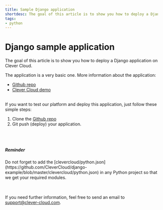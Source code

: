 ```yaml
---
title: Sample Django application
shortdesc: The goal of this article is to show you how to deploy a Django application on Clever Cloud.
tags:
- python
---
```


# Django sample application

The goal of this article is to show you how to deploy a Django application on Clever Cloud.

The application is a very basic one. More information about the application:  

*  [Github repo](https://github.com/CleverCloud/django-example)
*  [Clever Cloud demo](http://django.cleverapps.io/)

<br/>
If you want to test our platform and deploy this application, just follow these simple steps:

1. Clone the [Github repo](https://github.com/CleverCloud/django-example)
2. Git push (deploy) your application.

<br/><br/>
<div class="alert alert-hot-problems">
  <h5>Reminder</h5>
  <p>Do not forget to add the [clevercloud/python.json](https://github.com/CleverCloud/django-example/blob/master/clevercloud/python.json) in any Python project so that we get your required modules.
  </p>
</div>


<br/><br/>If you need further information, feel free to send an email to <support@clever-cloud.com>.


